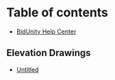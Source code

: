 # Table of contents

* [BidUnity Help Center](README.md)

## Elevation Drawings

* [Untitled](elevation-drawings/untitled.md)

